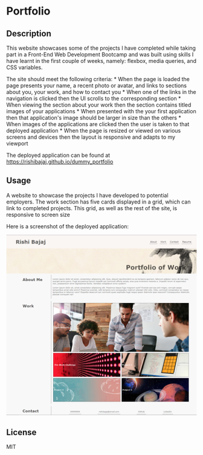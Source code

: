 # Portfolio

## Description

This website showcases some of the projects I have completed while taking part in a Front-End Web Development Bootcamp and was built using skills I have learnt in the first couple of weeks, namely: flexbox, media queries, and CSS variables.

The site should meet the following criteria:
    * When the page is loaded the page presents your name, a recent photo or avatar, and links to sections about you, your work, and how to contact you
    * When one of the links in the navigation is clicked then the UI scrolls to the corresponding section
    * When viewing the section about your work then the section contains titled images of your applications
    * When presented with the your first application then that application's image should be larger in size than the others
    * When images of the applications are clicked then the user is taken to that deployed application
    * When the page is resized or viewed on various screens and devices then the layout is responsive and adapts to my viewport

The deployed application can be found at https://rishibajaj.github.io/dummy_portfolio

## Usage

A website to showcase the projects I have developed to potential employers. The work section has five cards displayed in a grid, which can link to completed projects. This grid, as well as the rest of the site, is responsive to screen size

Here is a screenshot of the deployed application:

![Screenshot of Rishi Bajaj's Portfolio Website](./assests/02-portfolio.png)

## License

MIT
